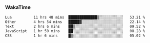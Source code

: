 ### WakaTime

<!--START_SECTION:waka-->

```txt
Lua          11 hrs 48 mins  █████████████▒░░░░░░░░░░░   53.21 %
Other        4 hrs 54 mins   █████▓░░░░░░░░░░░░░░░░░░░   22.14 %
Text         2 hrs 6 mins    ██▒░░░░░░░░░░░░░░░░░░░░░░   09.52 %
JavaScript   1 hr 50 mins    ██░░░░░░░░░░░░░░░░░░░░░░░   08.28 %
CSS          1 hr 6 mins     █▒░░░░░░░░░░░░░░░░░░░░░░░   05.02 %
```

<!--END_SECTION:waka-->
